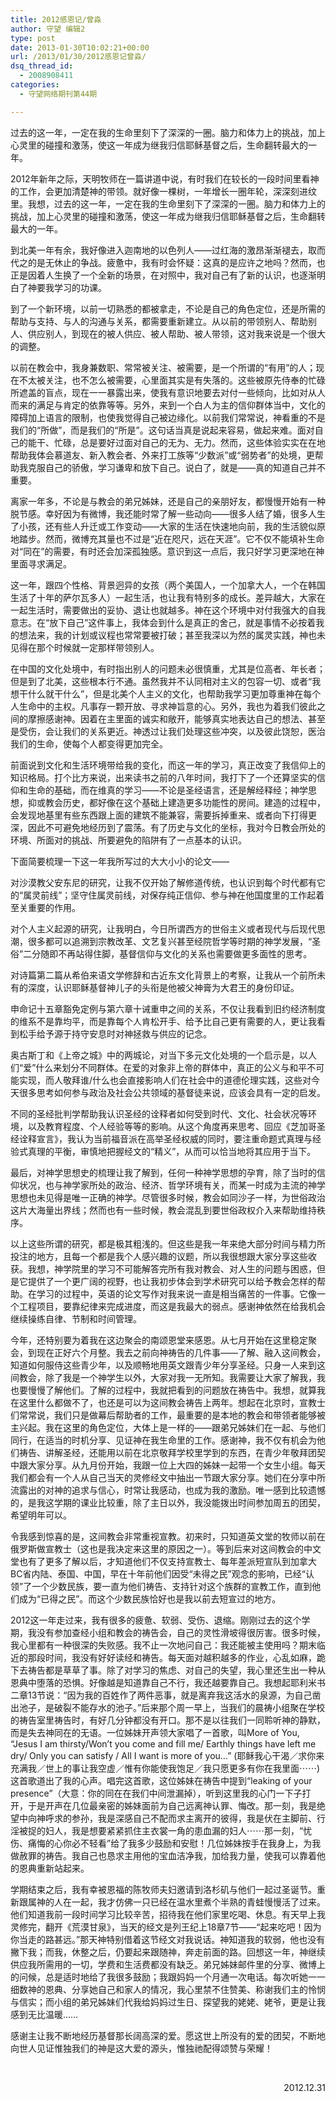 ```yaml
---
title: 2012感恩记/曾淼
author: 守望 编辑2
type: post
date: 2013-01-30T10:02:21+00:00
url: /2013/01/30/2012感恩记曾淼/
dsq_thread_id:
  - 2008908411
categories:
  - 守望网络期刊第44期

---
```

过去的这一年，一定在我的生命里刻下了深深的一圈。脑力和体力上的挑战，加上心灵里的碰撞和激荡，使这一年成为继我归信耶稣基督之后，生命翻转最大的一年。<!--more-->

2012年新年之际，天明牧师在一篇讲道中说，有时我们在较长的一段时间里看神的工作，会更加清楚神的带领。就好像一棵树，一年增长一圈年轮，深深刻进纹里。我想，过去的这一年，一定在我的生命里刻下了深深的一圈。脑力和体力上的挑战，加上心灵里的碰撞和激荡，使这一年成为继我归信耶稣基督之后，生命翻转最大的一年。

到北美一年有余，我好像进入迦南地的以色列人——过红海的激昂渐渐褪去，取而代之的是无休止的争战。疲惫中，我有时会怀疑：这真的是应许之地吗？然而，也正是因着人生换了一个全新的场景，在对照中，我对自己有了新的认识，也逐渐明白了神要我学习的功课。

到了一个新环境，以前一切熟悉的都被拿走，不论是自己的角色定位，还是所需的帮助与支持、与人的沟通与关系，都需要重新建立。从以前的带领别人、帮助别人、供应别人，到现在的被人供应、被人帮助、被人带领，这对我来说是一个很大的调整。

以前在教会中，我身兼数职、常常被关注、被需要，是一个所谓的“有用”的人；现在不太被关注，也不怎么被需要，心里面其实是有失落的。这些被原先侍奉的忙碌所遮盖的盲点，现在一一暴露出来，使我有意识地要去对付一些倾向，比如对从人而来的满足与肯定的依靠等等。另外，来到一个白人为主的信仰群体当中，文化的障碍加上语言的限制，也使我觉得自己被边缘化。以前我们常常说，神看重的不是我们的“所做”，而是我们的“所是”。这句话当真是说起来容易，做起来难。面对自己的能干、忙碌，总是要好过面对自己的无为、无力。然而，这些体验实实在在地帮助我体会慕道友、新入教会者、外来打工族等“少数派”或“弱势者”的处境，更帮助我克服自己的骄傲，学习谦卑和放下自己。说白了，就是——真的知道自己并不重要。

离家一年多，不论是与教会的弟兄姊妹，还是自己的亲朋好友，都慢慢开始有一种脱节感。幸好因为有微博，我还能时常了解一些动向——很多人结了婚，很多人生了小孩，还有些人升迁或工作变动——大家的生活在快速地向前，我的生活貌似原地踏步。然而，微博充其量也不过是“近在咫尺，远在天涯”。它不仅不能填补生命对“同在”的需要，有时还会加深孤独感。意识到这一点后，我只好学习更深地在神里面寻求满足。

这一年，跟四个性格、背景迥异的女孩（两个美国人，一个加拿大人，一个在韩国生活了十年的萨尔瓦多人）一起生活，也让我有特别多的成长。差异越大，大家在一起生活时，需要做出的妥协、退让也就越多。神在这个环境中对付我强大的自我意志。在“放下自己”这件事上，我体会到什么是真正的舍己，就是事情不必按着我的想法来，我的计划或议程也常常要被打破；甚至我深以为然的属灵实践，神也未见得在那个时候就一定那样带领别人。

在中国的文化处境中，有时指出别人的问题未必很慎重，尤其是位高者、年长者；但是到了北美，这些根本行不通。虽然我并不认同相对主义的包容一切、或者“我想干什么就干什么”，但是北美个人主义的文化，也帮助我学习更加尊重神在每个人生命中的主权。凡事存一颗开放、寻求神旨意的心。另外，我也为着我们彼此之间的摩擦感谢神。因着在主里面的诚实和敞开，能够真实地表达自己的想法、甚至是受伤，会让我们的关系更近。神透过让我们处理这些冲突，以及彼此饶恕，医治我们的生命，使每个人都变得更加完全。

前面说到文化和生活环境带给我的变化，而这一年的学习，真正改变了我信仰上的知识格局。打个比方来说，出来读书之前的八年时间，我打下了一个还算坚实的信仰和生命的基础，而在维真的学习——不论是圣经语言，还是解经释经；神学思想，抑或教会历史，都好像在这个基础上建造更多功能性的房间。建造的过程中，会发现地基里有些东西跟上面的建筑不能兼容，需要拆掉重来、或者向下打得更深，因此不可避免地经历到了震荡。有了历史与文化的坐标，我对今日教会所处的环境、所面对的挑战、所要避免的陷阱有了一点基本的认识。

下面简要梳理一下这一年我所写过的大大小小的论文——

对沙漠教父安东尼的研究，让我不仅开始了解修道传统，也认识到每个时代都有它的“属灵前线”；坚守住属灵前线，对保存纯正信仰、参与神在他国度里的工作起着至关重要的作用。

对个人主义起源的研究，让我明白，今日所谓西方的世俗主义或者现代与后现代思潮，很多都可以追溯到宗教改革、文艺复兴甚至经院哲学等时期的神学发展，“圣俗”二分随即不再站得住脚，基督信仰与文化的关系也需要做更多面性的思考。

对诗篇第二篇从希伯来语文学修辞和古近东文化背景上的考察，让我从一个前所未有的深度，认识耶稣基督神儿子的头衔是他被父神膏为大君王的身份印证。

申命记十五章豁免定例与第六章十诫重申之间的关系，不仅让我看到旧约经济制度的维系不是靠均平，而是靠每个人肯松开手、给予比自己更有需要的人，更让我看到松手给予源于持守安息时对神拯救与供应的记念。

奥古斯丁和《上帝之城》中的两城论，对当下多元文化处境的一个启示是，以人们“爱”什么来划分不同群体。在爱的对象非上帝的群体中，真正的公义与和平不可能实现，而人敬拜谁/什么也会直接影响人们在社会中的道德伦理实践，这些对今天很多思考如何参与政治及社会公共领域的基督徒来说，应该会具有一定的启发。

不同的圣经批判学帮助我认识圣经的诠释者如何受到时代、文化、社会状况等环境，以及教育程度、个人经验等等的影响。从这个角度再来思考、回应《芝加哥圣经诠释宣言》，我认为当前福音派在高举圣经权威的同时，要注重命题式真理与经验式真理的平衡，审慎地把握经文的“精义”，从而可以恰当地将其应用于当下。

最后，对神学思想史的梳理让我了解到，任何一种神学思想的孕育，除了当时的信仰状况，也与神学家所处的政治、经济、哲学环境有关，而某一时成为主流的神学思想也未见得是唯一正确的神学。尽管很多时候，教会如同沙子一样，为世俗政治这片大海量出界线；然而也有一些时候，教会混乱到要世俗政权介入来帮助维持秩序。

以上这些所谓的研究，都是极其粗浅的。但这些是我一年来绝大部分时间与精力所投注的地方，且每一个都是我个人感兴趣的议题，所以我很想跟大家分享这些收获。我想，神学院里的学习不可能解答完所有我对教会、对人生的问题与困惑，但是它提供了一个更广阔的视野，也让我初步体会到学术研究可以给予教会怎样的帮助。在学习的过程中，英语的论文写作对我来说一直是相当痛苦的一件事。它像一个工程项目，要靠纪律来完成进度，而这是我最大的弱点。感谢神依然在给我机会继续操练自律、节制和时间管理。

今年，还特别要为着我在这边聚会的南颂恩堂来感恩。从七月开始在这里稳定聚会，到现在正好六个月整。我去之前向神祷告的几件事——了解、融入这间教会，知道如何服侍这些青少年，以及顺畅地用英文跟青少年分享圣经。只身一人来到这间教会，除了我是一个神学生以外，大家对我一无所知。我需要让大家了解我，我也要慢慢了解他们。了解的过程中，我就把看到的问题放在祷告中。我想，就算我在这里什么都做不了，也还是可以为这间教会祷告上两年。想起在北京时，宣教士们常常说，我们只是做幕后帮助者的工作，最重要的是本地的教会和带领者能够被主兴起。我在这里的角色定位，大体上是一样的——跟弟兄姊妹们在一起、与他们同行，在适当的时机分享、见证神在我生命里的工作。感谢神，我不仅有机会为他们祷告、讲解圣经，还能用以前在北京敬拜学校里学到的东西，在青少年敬拜团契中跟大家分享。从九月份开始，我跟一位上大四的姊妹一起带一个女生小组。每天我们都会有一个人从自己当天的灵修经文中抽出一节跟大家分享。她们在分享中所流露出的对神的追求与信心，时常让我感动，也成为我的激励。唯一感到比较遗憾的，是我这学期的课业比较重，除了主日以外，我没能拨出时间参加周五的团契，希望明年可以。

令我感到惊喜的是，这间教会非常重视宣教。初来时，只知道英文堂的牧师以前在俄罗斯做宣教士（这也是我决定来这里的原因之一）。等到后来对这间教会的中文堂也有了更多了解以后，才知道他们不仅支持宣教士、每年差派短宣队到加拿大BC省内陆、泰国、中国，早在十年前他们因受“未得之民”观念的影响，已经“认领”了一个少数民族，要一直为他们祷告、支持针对这个族群的宣教工作，直到他们成为“已得之民”。而这个少数民族恰好也是我以前去短宣过的地方。

2012这一年走过来，我有很多的疲惫、软弱、受伤、退缩。刚刚过去的这个学期，我没有参加查经小组和教会的祷告会，自己的灵性滑坡得很厉害。很多时候，我心里都有一种很深的失败感。我不止一次地问自己：我还能被主使用吗？期末临近的那段时间，我没有好好读经和祷告。每天面对越积越多的作业，心乱如麻，跪下去祷告都是草草了事。除了对学习的焦虑、对自己的失望，我心里还生出一种从恩典中堕落的恐惧。好像越是知道靠自己不行，我还越要靠自己。我想起耶利米书二章13节说：“因为我的百姓作了两件恶事，就是离弃我这活水的泉源，为自己凿出池子，是破裂不能存水的池子。”后来那个周一早上，当我们的晨祷小组聚在学校的祷告室里祷告时，有好几分钟都没有开口。那不是以往我们一同聆听神的静默，而是失去神同在的无语。一位姊妹开声领大家唱了一首歌，叫More of You, “Jesus I am thirsty/Won’t you come and fill me/ Earthly things have left me dry/ Only you can satisfy / All I want is more of you…” (耶稣我心干渴／求你来充满我／世上的事让我空虚／惟有你能使我饱足／我只愿更多有你在我里面⋯⋯) 这首歌道出了我的心声。唱完这首歌，这位姊妹在祷告中提到“leaking of your presence”（大意：你的同在在我们中间泄漏掉），听到这里我的心门一下子打开，于是开声在几位最亲密的姊妹面前为自己远离神认罪、悔改。那一刻，我是绝望中向神呼求的参孙，我是深感自己不配而求主离开的彼得，我是伏在主脚前、行淫被捉的妇人，我是想要紧紧抓住主衣裳一角的患血漏的妇人⋯⋯那一刻，“忧伤、痛悔的心你必不轻看”给了我多少鼓励和安慰！几位姊妹按手在我身上，为我做赦罪的祷告。我自己也恳求主用他的宝血洁净我，加给我力量，使我可以靠着他的恩典重新站起来。

学期结束之后，我有幸被恩福的陈牧师夫妇邀请到洛杉矶与他们一起过圣诞节。重新跟属神的人在一起，我才仿佛一只已经在温水里煮个半熟的青蛙慢慢活了过来。他们知道我前一段时间学习比较辛苦，招待我在他们家里吃喝、休息。有天早上我灵修完，翻开《荒漠甘泉》，当天的经文是列王纪上18章7节——“起来吃吧！因为你当走的路甚远。”那天神特别借着这节经文对我说话。神知道我的软弱，他也没有撇下我；而我，休整之后，仍要起来跟随神，奔走前面的路。回想这一年，神继续供应我所需用的一切，学费和生活费都没有缺乏。弟兄姊妹邮件里的分享、微博上的问候，总是适时地给了我很多鼓励；我跟妈妈一个月通一次电话。每次听她一一细数神的恩典、分享她自己和家人的情况，我心里禁不住赞美、称谢我们主的怜悯与信实；而小组的弟兄姊妹们代我给妈妈过生日、探望我的姥姥、姥爷，更是让我感到无比温暖……

感谢主让我不断地经历基督那长阔高深的爱。愿这世上所没有的爱的团契，不断地向世人见证惟独我们的神是这大爱的源头，惟独祂配得颂赞与荣耀！

&nbsp;

<p align="right">
  <p align="right">
    <p align="right">
      2012.12.31
    </p>